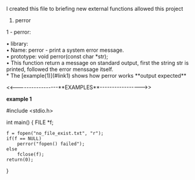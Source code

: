 I created this file to briefing new external functions allowed this project

<ol>
	<li> perror <ul>
</ol>

<p>	1 - perror: </p>
•	library: <stdio.h> <br>
•	Name: perror - print a system error message. <br>
•	prototype: void	perror(const char *str); <br>
•	This function return a message on standard output, first the string str is printed, followed the error menssage itself. <br>
*	The [example(1)](#link1) shows how perror works **output expected** <br>


<p><<-----------------**EXAMPLES**----------------->></p>

<a id="link1">**example 1**</a><br>

#include <stdio.h>

int main()
{
	FILE *f;

	f = fopen("no_file_exist.txt", "r");
	if(f == NULL)
		perror("fopen() failed");
	else
		fclose(f);
	return(0);
}